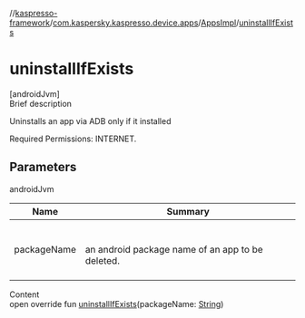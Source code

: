 //[kaspresso-framework](../../index.md)/[com.kaspersky.kaspresso.device.apps](../index.md)/[AppsImpl](index.md)/[uninstallIfExists](uninstall-if-exists.md)



# uninstallIfExists  
[androidJvm]  
Brief description  




Uninstalls an app via ADB only if it installed



Required Permissions: INTERNET.





## Parameters  
  
androidJvm  
  
|  Name|  Summary| 
|---|---|
| packageName| <br><br>an android package name of an app to be deleted.<br><br>
  
  
Content  
open override fun [uninstallIfExists](uninstall-if-exists.md)(packageName: [String](https://kotlinlang.org/api/latest/jvm/stdlib/kotlin/-string/index.html))  



